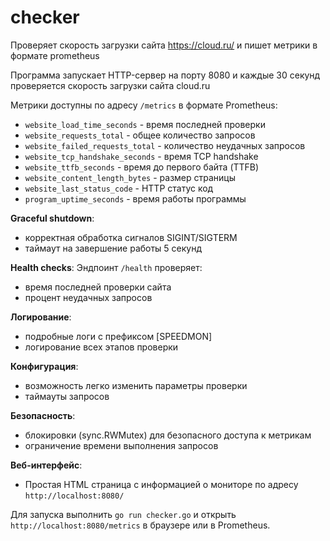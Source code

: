 # checker

Проверяет скорость загрузки сайта https://cloud.ru/ и пишет метрики в формате prometheus


Программа запускает HTTP-сервер на порту 8080 и каждые 30 секунд проверяется скорость загрузки сайта cloud.ru

Метрики доступны по адресу `/metrics` в формате Prometheus:

 - `website_load_time_seconds` - время последней проверки
 - `website_requests_total` - общее количество запросов
 - `website_failed_requests_total` - количество неудачных запросов
 - `website_tcp_handshake_seconds`  - время TCP handshake
-  `website_ttfb_seconds`  - время до первого байта (TTFB) 
-  `website_content_length_bytes`  - размер страницы
-  `website_last_status_code`  - HTTP статус код
-  `program_uptime_seconds`  - время работы программы

 **Graceful shutdown**:  
-   корректная обработка сигналов SIGINT/SIGTERM      
-   таймаут на завершение работы 5 секунд
        
**Health checks**:
Эндпоинт  `/health`  проверяет:
-   время последней проверки сайта
-   процент неудачных запросов
            
**Логирование**:
-   подробные логи с префиксом [SPEEDMON]
-   логирование всех этапов проверки
        
**Конфигурация**:
-   возможность легко изменить параметры проверки
-   таймауты запросов
        
**Безопасность**:
-   блокировки (sync.RWMutex) для безопасного доступа к метрикам
-   ограничение времени выполнения запросов
        
**Веб-интерфейс**:
-   Простая HTML страница с информацией о мониторе по адресу `http://localhost:8080/`


Для запуска выполнить `go run checker.go` и открыть `http://localhost:8080/metrics` в браузере или в Prometheus.
